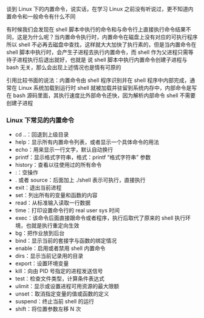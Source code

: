 谈到 Linux 下的内置命令，说实话，在学习 Linux 之前没有听说过，更不知道内置命令和一般命令有什么不同

有时候我们会发现在 shell 脚本中执行的命令和与命令行上直接执行命令结果不同，这是为什么呢？当内置命令执行时，内置命令在磁盘上没有对应的可执行程序
所以 shell 不必再去磁盘中查找，这样就大大加快了执行素的，但是当内置命令在 shell 脚本中执行时，会产生子进程去执行内置命令，而 shell 作为父进程只需等待子进程执行后退出就好，也就是
说 shell 脚本中执行内置命令创建子进程与 bash 无关，那么会出现上述情况也是情有可原的

引用比较书面的说法：内置命令由 shell 程序识别并在 shell 程序中内部完成，通常在 Linux 系统加载到运行时 shell 就被加载并驻留到系统内存中，内部命令是写在 bash 源码里面，其执行速度比外部命令还快，因为解析内部命令 shell 不需要创建子进程

### Linux 下常见的内置命令

- cd ..：回退到上级目录
- help：显示所有内置命令列表，或者显示一个具体命令的用法
- echo：用来显示一行文字，默认自动换行
- printf：显示格式字符串，格式：printf “格式字符串” 参数
- history：查看以往使用过的所有命令
- :：空操作
- . 或者 source：后面加上 ./shell 表示可执行，直接执行
- exit：退出当前进程
- set：列出所有的变量和函数的内容
- read：从标准输入读取一行数据
- time：打印设置命令行的 real user sys 时间
- exec：该命令后面直接跟命令或者程序，执行后取代了原来的 shell 执行环境，也就是执行重定向生效
- bg：把作业放到后台
- bind：显示当前的套接字与函数的绑定情况
- enable：启用或者禁用 shell 内置命令
- dirs：显示当前记录用的目录
- export：设置环境变量
- kill：向由 PID 号指定的进程发送信号
- test：检查文件类型，计算条件表达式
- ulimit：显示或设置进程可用资源的最大限额
- unset：取消指定变量的值或函数的定义
- suspend：终止当前 shell 的运行
- shift：将位置参数左移 N 次
